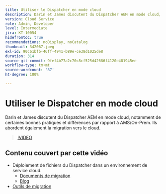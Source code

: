 ```yaml
---
title: Utiliser le Dispatcher en mode cloud
description: Darin et James discutent du Dispatcher AEM en mode cloud, notamment de certaines bonnes pratiques et différences par rapport à AMS/On-Prem. Ils abordent également la migration vers le cloud.
version: Cloud Service
role: Admin, Developer
level: Intermediate
jira: KT-10054
hidefromtoc: true
recommendations: noDisplay, noCatalog
thumbnail: 342067.jpeg
exl-id: 90c61bfb-46ff-4941-b89e-ce38d1025de8
duration: 314
source-git-commit: 9fef4b77a2c70c8cf525d42686f4120e481945ee
workflow-type: tm+mt
source-wordcount: '87'
ht-degree: 100%

---
```



# Utiliser le Dispatcher en mode cloud

Darin et James discutent du Dispatcher AEM en mode cloud, notamment de certaines bonnes pratiques et différences par rapport à AMS/On-Prem. Ils abordent également la migration vers le cloud.

>[!VIDEO](https://video.tv.adobe.com/v/342067?quality=12&learn=on)

## Contenu couvert par cette vidéo

+ Déploiement de fichiers du Dispatcher dans un environnement de service cloud.
   + [Documents de migration](https://experienceleague.adobe.com/docs/experience-manager-cloud-manager/using/getting-started/dispatcher-configurations.html?lang=fr)
   + [Blog](https://medium.com/adobetech/migrating-a-dispatcher-configuration-from-managed-services-to-aem-as-a-cloud-service-fa8a80d242ee)
+ [Outils de migration](https://github.com/adobe/aio-cli-plugin-aem-cloud-service-migration)
